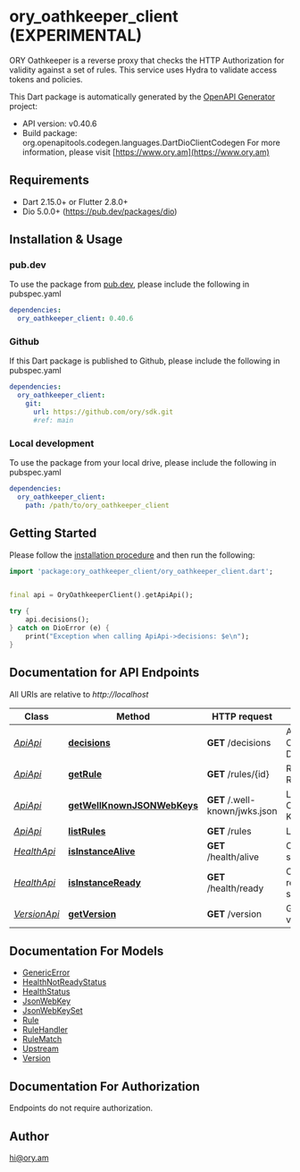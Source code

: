 # ory_oathkeeper_client (EXPERIMENTAL)
ORY Oathkeeper is a reverse proxy that checks the HTTP Authorization for validity against a set of rules. This service uses Hydra to validate access tokens and policies.

This Dart package is automatically generated by the [OpenAPI Generator](https://openapi-generator.tech) project:

- API version: v0.40.6
- Build package: org.openapitools.codegen.languages.DartDioClientCodegen
For more information, please visit [https://www.ory.am](https://www.ory.am)

## Requirements

* Dart 2.15.0+ or Flutter 2.8.0+
* Dio 5.0.0+ (https://pub.dev/packages/dio)

## Installation & Usage

### pub.dev
To use the package from [pub.dev](https://pub.dev), please include the following in pubspec.yaml
```yaml
dependencies:
  ory_oathkeeper_client: 0.40.6
```

### Github
If this Dart package is published to Github, please include the following in pubspec.yaml
```yaml
dependencies:
  ory_oathkeeper_client:
    git:
      url: https://github.com/ory/sdk.git
      #ref: main
```

### Local development
To use the package from your local drive, please include the following in pubspec.yaml
```yaml
dependencies:
  ory_oathkeeper_client:
    path: /path/to/ory_oathkeeper_client
```

## Getting Started

Please follow the [installation procedure](#installation--usage) and then run the following:

```dart
import 'package:ory_oathkeeper_client/ory_oathkeeper_client.dart';


final api = OryOathkeeperClient().getApiApi();

try {
    api.decisions();
} catch on DioError (e) {
    print("Exception when calling ApiApi->decisions: $e\n");
}

```

## Documentation for API Endpoints

All URIs are relative to *http://localhost*

Class | Method | HTTP request | Description
------------ | ------------- | ------------- | -------------
[*ApiApi*](doc/ApiApi.md) | [**decisions**](doc/ApiApi.md#decisions) | **GET** /decisions | Access Control Decision API
[*ApiApi*](doc/ApiApi.md) | [**getRule**](doc/ApiApi.md#getrule) | **GET** /rules/{id} | Retrieve a Rule
[*ApiApi*](doc/ApiApi.md) | [**getWellKnownJSONWebKeys**](doc/ApiApi.md#getwellknownjsonwebkeys) | **GET** /.well-known/jwks.json | Lists Cryptographic Keys
[*ApiApi*](doc/ApiApi.md) | [**listRules**](doc/ApiApi.md#listrules) | **GET** /rules | List All Rules
[*HealthApi*](doc/HealthApi.md) | [**isInstanceAlive**](doc/HealthApi.md#isinstancealive) | **GET** /health/alive | Check alive status
[*HealthApi*](doc/HealthApi.md) | [**isInstanceReady**](doc/HealthApi.md#isinstanceready) | **GET** /health/ready | Check readiness status
[*VersionApi*](doc/VersionApi.md) | [**getVersion**](doc/VersionApi.md#getversion) | **GET** /version | Get service version


## Documentation For Models

 - [GenericError](doc/GenericError.md)
 - [HealthNotReadyStatus](doc/HealthNotReadyStatus.md)
 - [HealthStatus](doc/HealthStatus.md)
 - [JsonWebKey](doc/JsonWebKey.md)
 - [JsonWebKeySet](doc/JsonWebKeySet.md)
 - [Rule](doc/Rule.md)
 - [RuleHandler](doc/RuleHandler.md)
 - [RuleMatch](doc/RuleMatch.md)
 - [Upstream](doc/Upstream.md)
 - [Version](doc/Version.md)


## Documentation For Authorization

Endpoints do not require authorization.


## Author

hi@ory.am

